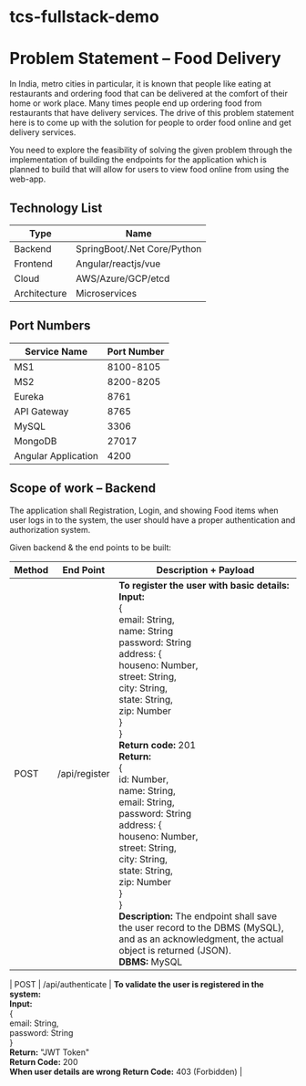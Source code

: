 # tcs-fullstack-demo


# Problem Statement – Food Delivery

In India, metro cities in particular, it is known that people like eating at restaurants and ordering food that can be delivered at the comfort of their home or work place. Many times people end up ordering food from restaurants that have delivery services. The drive of this problem statement  here is to come up with the solution for people to  order food online and get delivery services.

You need to explore the  feasibility of solving the given problem through the implementation of building the endpoints for the application which is planned to build that will allow for users to view food online from using the web-app. 




## Technology List 

| Type | 	Name | 
|------|----------|
| Backend  | SpringBoot/.Net Core/Python | 
| Frontend | Angular/reactjs/vue |
| Cloud | AWS/Azure/GCP/etcd |
| Architecture | Microservices | 





## Port Numbers

| Service Name         | Port Number    |
|----------------------|----------------|
| MS1                  | 8100-8105      |
| MS2                  | 8200-8205      |
| Eureka               | 8761           |
| API Gateway          | 8765           |
| MySQL                | 3306           |
| MongoDB              | 27017          |
| Angular Application  | 4200           |



## Scope of work – Backend
The application shall Registration, Login, and showing Food items when user logs in to the system, the user should have a proper authentication and authorization system. 

Given backend & the end points to be built:




| Method | End Point            | Description + Payload |
|--------|----------------------|-----------------------|
| POST   | /api/register        | **To register the user with basic details:**<br>**Input:**<br>{<br>email: String,<br>name: String<br>password: String<br>address: {<br>houseno: Number,<br>street: String,<br>city: String,<br>state: String,<br>zip: Number<br>}<br>}<br>**Return code:** 201<br>**Return:**<br> {<br>id: Number,<br>name: String,<br>email: String,<br>password: String<br>address: {<br>houseno: Number,<br>street: String,<br>city: String,<br>state: String,<br>zip: Number<br>}<br>} <br>**Description:** The endpoint shall save the user record to the DBMS (MySQL), and as an acknowledgment, the actual object is returned (JSON).<br>**DBMS:** MySQL |

| POST   | /api/authenticate    | **To validate the user is registered in the system:**<br>**Input:**<br> {<br>email: String,<br>password: String<br>} <br>**Return:** "JWT Token"<br>**Return Code:** 200<br>**When user details are wrong Return Code:** 403 (Forbidden) |